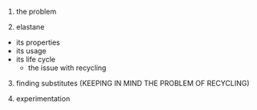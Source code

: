 1. the problem

2. elastane

- its properties
- its usage
- its life cycle
  - the issue with recycling

3. finding substitutes
(KEEPING IN MIND THE PROBLEM OF RECYCLING)

4. experimentation



